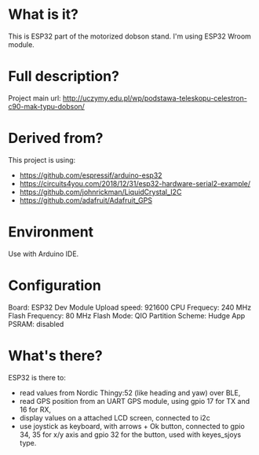 # What is it?
This is ESP32 part of the motorized dobson stand. I'm using ESP32 Wroom module.

# Full description?
Project main url: http://uczymy.edu.pl/wp/podstawa-teleskopu-celestron-c90-mak-typu-dobson/

# Derived from?
This project is using: 
* https://github.com/espressif/arduino-esp32
* https://circuits4you.com/2018/12/31/esp32-hardware-serial2-example/
* https://github.com/johnrickman/LiquidCrystal_I2C
* https://github.com/adafruit/Adafruit_GPS

# Environment
Use with Arduino IDE.

# Configuration
Board: ESP32 Dev Module
Upload speed: 921600
CPU Frequecy: 240 MHz
Flash Frequency: 80 MHz
Flash Mode: QIO
Partition Scheme: Hudge App
PSRAM: disabled

# What's there?
ESP32 is there to:
* read values from Nordic Thingy:52 (like heading and yaw) over BLE, 
* read GPS position from an UART GPS module, using gpio 17 for TX and 16 for RX, 
* display values on a attached LCD screen, connected to i2c
* use joystick as keyboard, with arrows + Ok button, connected to gpio 34, 35 for x/y axis and gpio 32 for the button, used with keyes_sjoys type. 
